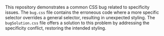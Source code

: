 This repository demonstrates a common CSS bug related to specificity issues. The `bug.css` file contains the erroneous code where a more specific selector overrides a general selector, resulting in unexpected styling. The `bugSolution.css` file offers a solution to this problem by addressing the specificity conflict, restoring the intended styling.